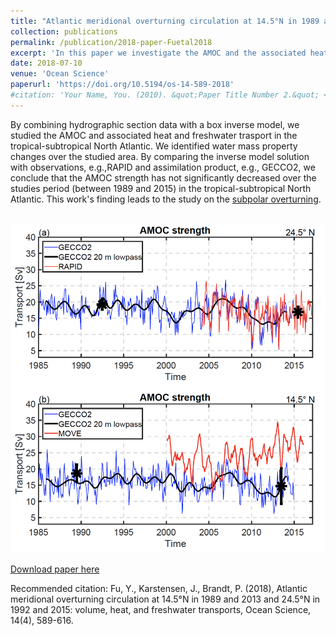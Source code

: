```yaml
---
title: "Atlantic meridional overturning circulation at 14.5°N in 1989 and 2013 and 24.5°N in 1992 and 2015: volume, heat, and freshwater transports"
collection: publications
permalink: /publication/2018-paper-Fuetal2018
excerpt: 'In this paper we investigate the AMOC and the associated heat and freshwater tranpsort using hydrgraphic section data.'
date: 2018-07-10
venue: 'Ocean Science'
paperurl: 'https://doi.org/10.5194/os-14-589-2018'
#citation: 'Your Name, You. (2010). &quot;Paper Title Number 2.&quot; <i>Journal 1</i>. 1(2).'
---
```

By combining hydrographic section data with a box inverse model, we studied the AMOC and associated heat and freshwater trasport in the tropical-subtropical North Atlantic. We identified water mass property changes over the studied area. By comparing the inverse model solution with observations, e.g.,RAPID and assimilation product, e.g., GECCO2, we conclude that the AMOC strength has not significantly decreased over the studies period (between 1989 and 2015) in the tropical-subtropical North Atlantic. This work's finding leads to the study on the [subpolar overturning](/publication/2020-paper-Fuetal2020).

<br/><img src='/images/Fu2018fig.png'>

[Download paper here](http://fuyao5411.github.io/papers/Fu2018.pdf)

Recommended citation: Fu, Y., Karstensen, J., Brandt, P. (2018), Atlantic meridional overturning circulation at 14.5°N in 1989 and 2013 and 24.5°N in 1992 and 2015: volume, heat, and freshwater transports, Ocean Science, 14(4), 589-616. 